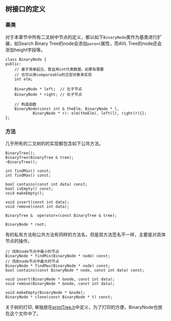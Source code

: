 ## 树接口的定义

### 基类
对于本章节中所有二叉树中节点的定义，都以如下`BinaryNode`类作为基类进行扩展，如Search Binary Tree的node会添加`parent`属性，而AVL Tree的node还会添加height字段等。

<pre>
<code>class BinaryNode {
public:
    // 基于简单起见，暂且用int代表数据，如果有需要
    // 也可以用compareable的泛型对象来实现
    int elm;

    BinaryNode * left;  // 左子节点
    BinaryNode * right; // 右子节点

    // 构造函数
    BinaryNode(const int & theElm, BinaryNode * l,
            BinaryNode * r): elm(theElm), left(l), right(r){};
};</code>
</pre>

### 方法

几乎所有的二叉树的的实现都包含如下公共方法。

<pre>
<code>BinaryTree();
BinaryTree(BinaryTree & tree);
~BinaryTree();

int findMin() const;
int findMax() const;

bool contains(const int data) const;
bool isEmpty() const;
void makeEmpty();

void insert(const int data);
void remove(const int data);

BinaryTree &  operator=(const BinaryTree & tree);

BinaryNode * root;</code>
</pre>

有的私有方法和公共方法有同样的方法名，但是其方法签名不一样，主要是对具体节点的操作。

<pre>
<code>// 找到node节点中最小的节点
BinaryNode * findMin(BinaryNode * node) const;
// 找到node节点中最大的节点
BinaryNode * findMax(BinaryNode * node) const;
bool contains(const BinaryNode * node, const int data) const;

void insert(BinaryNode * &node, const int data);
void remove(BinaryNode * &node, const int data);

void makeEmpty(BinaryNode * &node);
BinaryNode * clone(const BinaryNode * t) const;</code>
</pre>

关于树的打印, 单独放在[printTree.h](https://github.com/jing4seven/algorithm/blob/master/tree/printTree.h)中定义，为了打印的方便，BinaryNode也放在这个文件中了。
